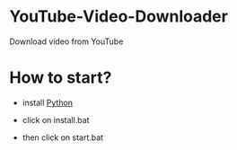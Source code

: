 # YouTube-Video-Downloader
Download video from YouTube

# How to start?

- install [Python](https://python.org/download/)

- click on install.bat

- then click on start.bat
